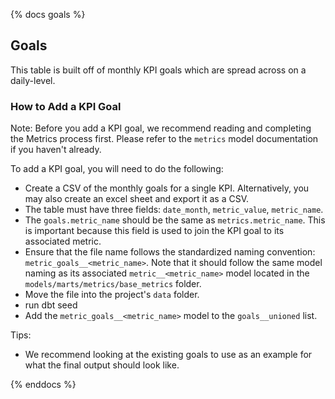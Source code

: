 {% docs goals %}

## Goals
This table is built off of monthly KPI goals which are spread across on a daily-level.

### How to Add a KPI Goal
Note: Before you add a KPI goal, we recommend reading and completing the Metrics process first. Please refer to the `metrics` model documentation if you haven't already.

To add a KPI goal, you will need to do the following:
- Create a CSV of the monthly goals for a single KPI. Alternatively, you may also create an excel sheet and export it as a CSV.
- The table must have three fields: `date_month`, `metric_value`, `metric_name`.
- The `goals.metric_name` should be the same as `metrics.metric_name`. This is important because this field is used to join the KPI goal to its associated metric.
- Ensure that the file name follows the standardized naming convention: `metric_goals__<metric_name>`. Note that it should follow the same model naming as its associated `metric__<metric_name>` model located in the `models/marts/metrics/base_metrics` folder.
- Move the file into the project's `data` folder.
- run dbt seed
- Add the `metric_goals__<metric_name>` model to the `goals__unioned` list.

Tips:
- We recommend looking at the existing goals to use as an example for what the final output should look like.

{% enddocs %}